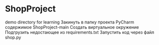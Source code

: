 # ShopProject
demo directory for learning
Закинуть в папку проекта PyCharm содержимое ShopProject-main
Создать виртуальное окружение
Подгрузить недостающее из requirements.txt
Запустить код через файл shop.py
